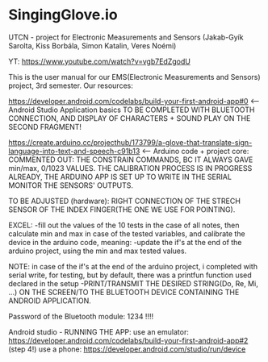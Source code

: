 # SingingGlove.io
UTCN - project for Electronic Measurements and Sensors (Jakab-Gyík Sarolta, Kiss Borbála, Simon Katalin, Veres Noémi)

YT:  https://www.youtube.com/watch?v=vgb7EdZgodU

This is the user manual for our EMS(Electronic Measurements and Sensors) project, 3rd semester. Our resources:

https://developer.android.com/codelabs/build-your-first-android-app#0 <-- Android Studio Application basics TO BE COMPLETED WITH BLUETOOTH CONNECTION, AND DISPLAY OF CHARACTERS + SOUND PLAY ON THE SECOND FRAGMENT!

https://create.arduino.cc/projecthub/173799/a-glove-that-translate-sign-language-into-text-and-speech-c91b13 <-- Arduino code + project core: COMMENTED OUT: THE CONSTRAIN COMMANDS, BC IT ALWAYS GAVE min/max, 0/1023 VALUES. THE CALIBRATION PROCESS IS IN PROGRESS ALREADY, THE ARDUINO APP IS SET UP TO WRITE IN THE SERIAL MONITOR THE SENSORS' OUTPUTS.

TO BE ADJUSTED (hardware): RIGHT CONNECTION OF THE STRECH SENSOR OF THE INDEX FINGER(THE ONE WE USE FOR POINTING).

EXCEL: -fill out the values of the 10 tests in the case of all notes, then calculate min and max in case of the tested variables, and calibrate the device in the arduino code, meaning: -update the if's at the end of the arduino project, using the min and max tested values.

NOTE: in case of the if's at the end of the arduino project, i completed with serial write, for testing, but by default, there was a printfun function used declared in the setup -PRINT/TRANSMIT THE DESIRED STRING(Do, Re, Mi, ...) ON THE SCREEN/TO THE BLUETOOTH DEVICE CONTAINING THE ANDROID APPLICATION.

Password of the Bluetooth module: 1234 !!!!

Android studio - RUNNING THE APP: use an emulator: https://developer.android.com/codelabs/build-your-first-android-app#2 (step 4!) use a phone: https://developer.android.com/studio/run/device
